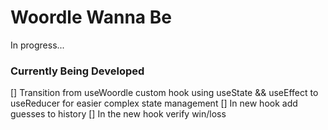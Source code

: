 # Woordle Wanna Be

In progress...

### Currently Being Developed

[] Transition from useWoordle custom hook using useState && useEffect to useReducer for easier complex state management
[] In new hook add guesses to history
[] In the new hook verify win/loss
